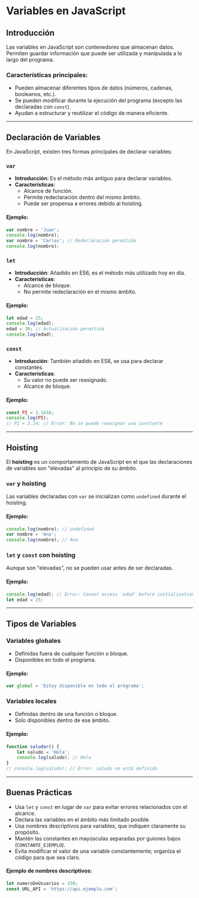 # Variables en JavaScript

## Introducción

Las variables en JavaScript son contenedores que almacenan datos. Permiten guardar información que puede ser utilizada y manipulada a lo largo del programa.

### Características principales:
- Pueden almacenar diferentes tipos de datos (números, cadenas, booleanos, etc.).
- Se pueden modificar durante la ejecución del programa (excepto las declaradas con `const`).
- Ayudan a estructurar y reutilizar el código de manera eficiente.

---

## Declaración de Variables

En JavaScript, existen tres formas principales de declarar variables:

### `var`
- **Introducción**: Es el método más antiguo para declarar variables.
- **Características**:
  - Alcance de función.
  - Permite redeclaración dentro del mismo ámbito.
  - Puede ser propensa a errores debido al hoisting.

#### Ejemplo:
```javascript
var nombre = 'Juan';
console.log(nombre);
var nombre = 'Carlos'; // Redeclaración permitida
console.log(nombre);
```

### `let`
- **Introducción**: Añadido en ES6, es el método más utilizado hoy en día.
- **Características**:
  - Alcance de bloque.
  - No permite redeclaración en el mismo ámbito.

#### Ejemplo:
```javascript
let edad = 25;
console.log(edad);
edad = 30; // Actualización permitida
console.log(edad);
```

### `const`
- **Introducción**: También añadido en ES6, se usa para declarar constantes.
- **Características**:
  - Su valor no puede ser reasignado.
  - Alcance de bloque.

#### Ejemplo:
```javascript
const PI = 3.1416;
console.log(PI);
// PI = 3.14; // Error: No se puede reasignar una constante
```

---

## Hoisting

El **hoisting** es un comportamiento de JavaScript en el que las declaraciones de variables son "elevadas" al principio de su ámbito.

### `var` y hoisting
Las variables declaradas con `var` se inicializan como `undefined` durante el hoisting.

#### Ejemplo:
```javascript
console.log(nombre); // undefined
var nombre = 'Ana';
console.log(nombre); // Ana
```

### `let` y `const` con hoisting
Aunque son "elevadas", no se pueden usar antes de ser declaradas.

#### Ejemplo:
```javascript
console.log(edad); // Error: Cannot access 'edad' before initialization
let edad = 25;
```

---

## Tipos de Variables

### Variables globales
- Definidas fuera de cualquier función o bloque.
- Disponibles en todo el programa.

#### Ejemplo:
```javascript
var global = 'Estoy disponible en todo el programa';
```

### Variables locales
- Definidas dentro de una función o bloque.
- Solo disponibles dentro de ese ámbito.

#### Ejemplo:
```javascript
function saludar() {
    let saludo = 'Hola';
    console.log(saludo); // Hola
}
// console.log(saludo); // Error: saludo no está definido
```

---

## Buenas Prácticas

- Usa `let` y `const` en lugar de `var` para evitar errores relacionados con el alcance.
- Declara las variables en el ámbito más limitado posible.
- Usa nombres descriptivos para variables, que indiquen claramente su propósito.
- Mantén las constantes en mayúsculas separadas por guiones bajos (`CONSTANTE_EJEMPLO`).
- Evita modificar el valor de una variable constantemente; organiza el código para que sea claro.

#### Ejemplo de nombres descriptivos:
```javascript
let numeroDeUsuarios = 150;
const URL_API = 'https://api.ejemplo.com';
```
